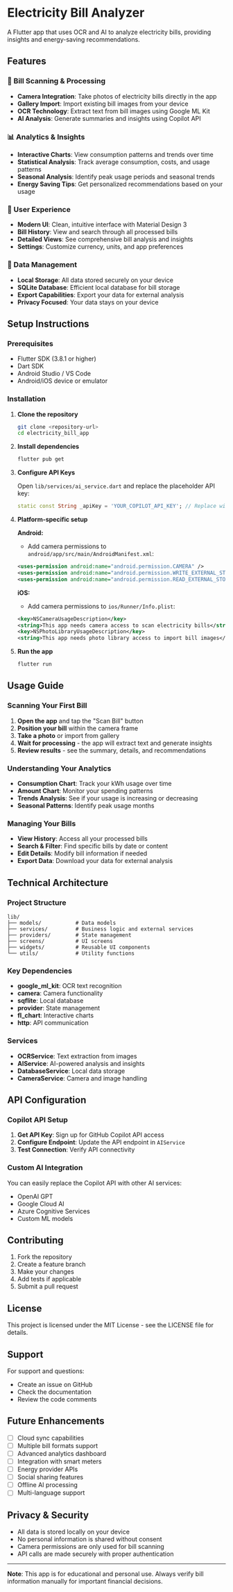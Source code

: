 # Electricity Bill Analyzer

A Flutter app that uses OCR and AI to analyze electricity bills, providing insights and energy-saving recommendations.

## Features

### 📸 Bill Scanning & Processing
- **Camera Integration**: Take photos of electricity bills directly in the app
- **Gallery Import**: Import existing bill images from your device
- **OCR Technology**: Extract text from bill images using Google ML Kit
- **AI Analysis**: Generate summaries and insights using Copilot API

### 📊 Analytics & Insights
- **Interactive Charts**: View consumption patterns and trends over time
- **Statistical Analysis**: Track average consumption, costs, and usage patterns
- **Seasonal Analysis**: Identify peak usage periods and seasonal trends
- **Energy Saving Tips**: Get personalized recommendations based on your usage

### 📱 User Experience
- **Modern UI**: Clean, intuitive interface with Material Design 3
- **Bill History**: View and search through all processed bills
- **Detailed Views**: See comprehensive bill analysis and insights
- **Settings**: Customize currency, units, and app preferences

### 💾 Data Management
- **Local Storage**: All data stored securely on your device
- **SQLite Database**: Efficient local database for bill storage
- **Export Capabilities**: Export your data for external analysis
- **Privacy Focused**: Your data stays on your device

## Setup Instructions

### Prerequisites
- Flutter SDK (3.8.1 or higher)
- Dart SDK
- Android Studio / VS Code
- Android/iOS device or emulator

### Installation

1. **Clone the repository**
   ```bash
   git clone <repository-url>
   cd electricity_bill_app
   ```

2. **Install dependencies**
   ```bash
   flutter pub get
   ```

3. **Configure API Keys**
   
   Open `lib/services/ai_service.dart` and replace the placeholder API key:
   ```dart
   static const String _apiKey = 'YOUR_COPILOT_API_KEY'; // Replace with your actual API key
   ```

4. **Platform-specific setup**

   **Android:**
   - Add camera permissions to `android/app/src/main/AndroidManifest.xml`:
   ```xml
   <uses-permission android:name="android.permission.CAMERA" />
   <uses-permission android:name="android.permission.WRITE_EXTERNAL_STORAGE" />
   <uses-permission android:name="android.permission.READ_EXTERNAL_STORAGE" />
   ```

   **iOS:**
   - Add camera permissions to `ios/Runner/Info.plist`:
   ```xml
   <key>NSCameraUsageDescription</key>
   <string>This app needs camera access to scan electricity bills</string>
   <key>NSPhotoLibraryUsageDescription</key>
   <string>This app needs photo library access to import bill images</string>
   ```

5. **Run the app**
   ```bash
   flutter run
   ```

## Usage Guide

### Scanning Your First Bill

1. **Open the app** and tap the "Scan Bill" button
2. **Position your bill** within the camera frame
3. **Take a photo** or import from gallery
4. **Wait for processing** - the app will extract text and generate insights
5. **Review results** - see the summary, details, and recommendations

### Understanding Your Analytics

- **Consumption Chart**: Track your kWh usage over time
- **Amount Chart**: Monitor your spending patterns
- **Trends Analysis**: See if your usage is increasing or decreasing
- **Seasonal Patterns**: Identify peak usage months

### Managing Your Bills

- **View History**: Access all your processed bills
- **Search & Filter**: Find specific bills by date or content
- **Edit Details**: Modify bill information if needed
- **Export Data**: Download your data for external analysis

## Technical Architecture

### Project Structure
```
lib/
├── models/           # Data models
├── services/         # Business logic and external services
├── providers/        # State management
├── screens/          # UI screens
├── widgets/          # Reusable UI components
└── utils/            # Utility functions
```

### Key Dependencies
- **google_ml_kit**: OCR text recognition
- **camera**: Camera functionality
- **sqflite**: Local database
- **provider**: State management
- **fl_chart**: Interactive charts
- **http**: API communication

### Services
- **OCRService**: Text extraction from images
- **AIService**: AI-powered analysis and insights
- **DatabaseService**: Local data storage
- **CameraService**: Camera and image handling

## API Configuration

### Copilot API Setup

1. **Get API Key**: Sign up for GitHub Copilot API access
2. **Configure Endpoint**: Update the API endpoint in `AIService`
3. **Test Connection**: Verify API connectivity

### Custom AI Integration

You can easily replace the Copilot API with other AI services:
- OpenAI GPT
- Google Cloud AI
- Azure Cognitive Services
- Custom ML models

## Contributing

1. Fork the repository
2. Create a feature branch
3. Make your changes
4. Add tests if applicable
5. Submit a pull request

## License

This project is licensed under the MIT License - see the LICENSE file for details.

## Support

For support and questions:
- Create an issue on GitHub
- Check the documentation
- Review the code comments

## Future Enhancements

- [ ] Cloud sync capabilities
- [ ] Multiple bill formats support
- [ ] Advanced analytics dashboard
- [ ] Integration with smart meters
- [ ] Energy provider APIs
- [ ] Social sharing features
- [ ] Offline AI processing
- [ ] Multi-language support

## Privacy & Security

- All data is stored locally on your device
- No personal information is shared without consent
- Camera permissions are only used for bill scanning
- API calls are made securely with proper authentication

---

**Note**: This app is for educational and personal use. Always verify bill information manually for important financial decisions.
